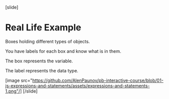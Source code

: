 [slide]
# Real Life Example
Boxes holding different types of objects.

You have labels for each box and know what is in them.

The box represents the variable.

The label represents the data type.

[image src="https://github.com/AlenPaunov/pb-interactive-course/blob/01-js-expressions-and-statements/assets/expressions-and-statements-1.png"/]
[/slide]